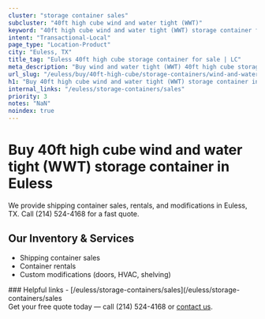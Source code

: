```yaml
---
cluster: "storage container sales"
subcluster: "40ft high cube wind and water tight (WWT)"
keyword: "40ft high cube wind and water tight (WWT) storage container for sale Euless, TX"
intent: "Transactional-Local"
page_type: "Location-Product"
city: "Euless, TX"
title_tag: "Euless 40ft high cube storage container for sale | LC"
meta_description: "Buy wind and water tight (WWT) 40ft high cube storage container sale with local delivery in Euless, TX. LC Container — local Since 2003. Request a fast quote today."
url_slug: "/euless/buy/40ft-high-cube/storage-containers/wind-and-water-tight-wwt"
h1: "Buy 40ft high cube wind and water tight (WWT) storage container in Euless"
internal_links: "/euless/storage-containers/sales"
priority: 3
notes: "NaN"
noindex: true
---
```


# Buy 40ft high cube wind and water tight (WWT) storage container in Euless

We provide shipping container sales, rentals, and modifications in Euless, TX. Call (214) 524-4168 for a fast quote.

## Our Inventory & Services
- Shipping container sales
- Container rentals
- Custom modifications (doors, HVAC, shelving)

<div data-section="internal-links">
### Helpful links
- [/euless/storage-containers/sales](/euless/storage-containers/sales
</div>

<div data-section="cta">
Get your free quote today — call (214) 524-4168 or <a href="/contact">contact us</a>.
</div>

<script type="application/ld+json">{"@context":"https://schema.org","@type":"FAQPage","mainEntity":[{"@type":"Question","name":"How much does delivery cost in Euless, TX?","acceptedAnswer":{"@type":"Answer","text":"Delivery costs vary by distance and container size. Most deliveries in Euless, TX range from $150-$300. Call (214) 524-4168 for an exact quote based on your specific location."}},{"@type":"Question","name":"Do you offer financing or payment plans?","acceptedAnswer":{"@type":"Answer","text":"We accept major credit cards, checks, and can discuss commercial terms for bulk purchases. Call (214) 524-4168 to discuss options."}},{"@type":"Question","name":"Can you customize containers in Euless, TX?","acceptedAnswer":{"@type":"Answer","text":"Yes — we perform modifications like doors, HVAC, insulation, and shelving. Request a custom quote at (214) 524-4168 or via our contact form."}}]}</script>
